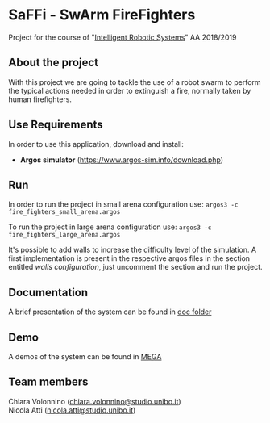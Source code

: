 # SaFFi - SwArm FireFighters
Project for the course of "[Intelligent Robotic Systems](https://www.unibo.it/en/teaching/course-unit-catalogue/course-unit/2019/412681
)" AA.2018/2019
## About the project 
With this project we are going to tackle the use of a robot swarm to perform the typical actions needed in order to extinguish a fire, normally taken by human firefighters.

## Use Requirements

In order to use this application, download and install:
* **Argos simulator** (https://www.argos-sim.info/download.php)

## Run
In order to run the project in small arena configuration use:
`
	argos3 -c fire_fighters_small_arena.argos
`

To run the project in large arena configuration use:
`
	argos3 -c fire_fighters_large_arena.argos
`

It's possible to add walls to increase the difficulty level of the simulation. A first implementation is present in the respective argos files in the section entitled *walls configuration*, just uncomment the section and run the project.

## Documentation
A brief presentation of the system can be found in [doc folder](https://github.com/chiara-volonnino/irs-19-SaFFi/tree/master/doc)

## Demo 
A demos of the system can be found in [MEGA](https://mega.nz/#F!e49QzCxS!r0xr2dhhH76qDxQfbaVE-g)

## Team members
Chiara Volonnino (chiara.volonnino@studio.unibo.it)  
Nicola Atti (nicola.atti@studio.unibo.it)
